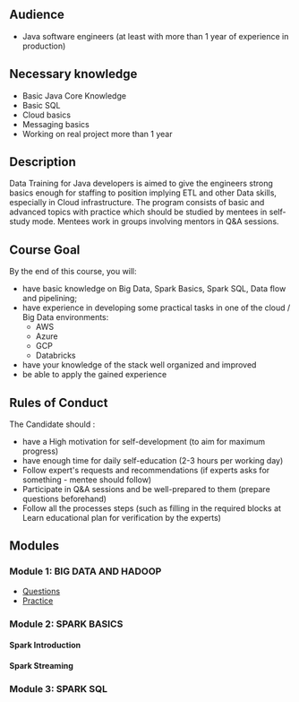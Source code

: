 ## Audience
* Java software engineers (at least with more than 1 year of experience in production)

## Necessary knowledge
* Basic Java Core Knowledge
* Basic SQL
* Cloud basics
* Messaging basics 
* Working on real project more than 1 year

## Description
Data Training for Java developers is aimed to give the engineers strong basics enough for staffing to position implying ETL and other Data skills, especially in Cloud infrastructure.
The program consists of basic and advanced topics with practice which should be studied by mentees in self-study mode.
Mentees work in groups involving mentors in Q&A sessions.

## Course Goal
By the end of this course, you will:
* have basic knowledge on Big Data, Spark Basics, Spark SQL, Data flow and pipelining;
* have experience in developing some practical tasks in one of the cloud / Big Data environments:
  * AWS
  * Azure
  * GCP
  * Databricks
* have your knowledge of the stack well organized and improved
* be able to apply the gained experience

## Rules of Conduct
The Candidate should :
* have a High motivation for self-development (to aim for maximum progress)
* have enough time for daily self-education (2-3 hours per working day)
* Follow expert's requests and recommendations (if experts asks for something - mentee should follow)
* Participate in Q&A sessions and be well-prepared to them (prepare questions beforehand)
* Follow all the processes steps (such as filling in the required blocks at Learn educational plan for verification by the experts)

## Modules
### Module 1: BIG DATA AND HADOOP
- [Questions](./core/oop/README.md)
- [Practice](./core/oop/tasks/README.md)

### Module 2: SPARK BASICS
#### Spark Introduction
#### Spark Streaming

### Module 3: SPARK SQL